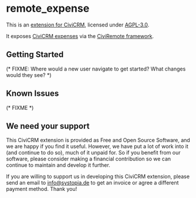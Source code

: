 # remote_expense
This is an [extension for CiviCRM](https://docs.civicrm.org/sysadmin/en/latest/customize/extensions/), licensed under [AGPL-3.0](LICENSE.txt).

It exposes [CiviCRM expenses](https://lab.civicrm.org/extensions/expenses/) via the [CiviRemote framework](https://github.com/systopia/de.systopia.remotetools).

## Getting Started

(* FIXME: Where would a new user navigate to get started? What changes would they see? *)

## Known Issues

(* FIXME *)

## We need your support

This CiviCRM extension is provided as Free and Open Source Software, and we are happy if you find it useful. However, we have put a lot of work into it (and continue to do so), much of it unpaid for. So if you benefit from our software, please consider making a financial contribution so we can continue to maintain and develop it further.

If you are willing to support us in developing this CiviCRM extension, please send an email to [info@systopia.de](info@systopia.de) to get an invoice or agree a different payment method. Thank you!
